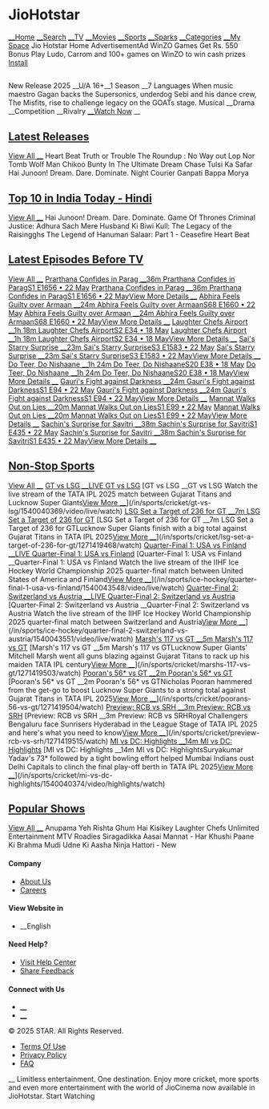 # JioHotstar
[](/in/paywall?source=subs_nudge)
[ __Home](/in/home)
[ __Search](/in/explore)
[ __TV](/in/shows)
[ __Movies](/in/movies)
[ __Sports](/in/sports)
[ __Sparks](/in/creators)
[ __Categories](/in/categories)
[ __My Space](/in/mypage)
Jio Hotstar Home
[](https://service.hotstar.com/shifu/redirection/api/v1/landing?id-type=ad&ad-id=AD1746371758286801&cp-ad-clicktimer=\[cp.ad.clicktimer\]&cp-timestamp=\[cp.timestamp\]&cp-device_orientation=\[cp.device_orientation\]&shifu-request-device_platform=WEB&shifu-request-user_id=78b444-8dccc6-93f0f4-96e896&shifu-request-device_network_data=4G&shifu-prediction-model_id=DEFAULT%2CNO_MODEL%2CNO_MODEL&shifu-ad-creative-aspect_ratio=96%3A41&shifu-user-ifa=&shifu-campaign-id=CA174635734944169&shifu-request-lat=&shifu-request-state=PB&shifu-break-total=1&shifu-break-slot_count=1&shifu-content-parental_rating=&shifu-ad-duration=0&shifu-request-content_language=&shifu-content-type=&shifu-request-long=&shifu-request-content_id=&shifu-request-custom_tags=&shifu-request-device_app_version=25.03.06.1&shifu-adset-name=TATAIPL2025_GroupMGur_CORPWINZO_VOD_Billboard_Handheld_Pan_India_excl_North_LCS_1&shifu-request-user_lat=false&shifu-content-episode_number=&shifu-request-request_id=5f8071-8d44ad-774dad-473894412418&shifu-ad-name=WINZO_ENGLISH_MASTHEAD_LUDO_050525&shifu-request-device_brand=&shifu-request-device_os_version=10.15.7&shifu-serving-version=v1&shifu-ad-companion_type=Undefined&shifu-content-title=&shifu-content-genre=&shifu-break-id=5f8071-8d44ad-774dad-473894412418--1&shifu-user-ifa_type=&shifu-request-user_account_type=SUBSCRIBED_FREE_ANONYMOUS&shifu-break-start_time=0&shifu-content-show_name=&shifu-content-provider=&shifu-impression_id=5f8071-8d44ad-774dad-473894412418-4016305&shifu-ad-format=IMAGE&shifu-request-p_id=7e82a5ca809b44088eda37f496b33457&shifu-break-no=-1&shifu-request-device_id=78b444-8dccc6-93f0f4-96e896&shifu-request-dw_p_id=6b7305e9cc62143c4f81fed9203b1fb1ceb9cd8998e019db33967723627b410c&shifu-ad-id=AD1746371758286801&shifu-ad-placement=BILLBOARD_HOME&shifu-content-studio=&shifu-content-season_number=&shifu-request-prefetch=&shifu-adset-id=AT1746371758144091&shifu-request-city=BARAN&shifu-request-device_model=&shifu-server_time_id=29132201&shifu-content-channel_name=&shifu-request-country=IN&shifu-request-device_carrier=&shifu-ad-slot_index=&shifu-user-adv_user_id=78b444-8dccc6-93f0f4-96e896&shifu-request-user_segment=SSAI%3A%3AA_U%3AD_NA%3AG_U%3AS_PB%3AM_NA%3AN_NA%2CCOUNTRY_IN%2CSTATE_PB%2CCITY_BARAN%2CPIN_147004%2CR_F2534%2CDN53&shifu-campaign-name=YM_TATAIPL2025_GroupMGur_CORPWINZO_VOD_Billboard_Handheld_Pan_India_excl_North_LCS&shifu-break-slot_filled=1)
AdvertisementAd
WinZO Games
Get Rs. 550 Bonus
Play Ludo, Carrom and 100+ games on WinZO to win cash prizes
[Install](https://service.hotstar.com/shifu/redirection/api/v1/landing?id-type=ad&ad-id=AD1746371758286801&cp-ad-clicktimer=\[cp.ad.clicktimer\]&cp-timestamp=\[cp.timestamp\]&cp-device_orientation=\[cp.device_orientation\]&shifu-request-device_platform=WEB&shifu-request-user_id=78b444-8dccc6-93f0f4-96e896&shifu-request-device_network_data=4G&shifu-prediction-model_id=DEFAULT%2CNO_MODEL%2CNO_MODEL&shifu-ad-creative-aspect_ratio=96%3A41&shifu-user-ifa=&shifu-campaign-id=CA174635734944169&shifu-request-lat=&shifu-request-state=PB&shifu-break-total=1&shifu-break-slot_count=1&shifu-content-parental_rating=&shifu-ad-duration=0&shifu-request-content_language=&shifu-content-type=&shifu-request-long=&shifu-request-content_id=&shifu-request-custom_tags=&shifu-request-device_app_version=25.03.06.1&shifu-adset-name=TATAIPL2025_GroupMGur_CORPWINZO_VOD_Billboard_Handheld_Pan_India_excl_North_LCS_1&shifu-request-user_lat=false&shifu-content-episode_number=&shifu-request-request_id=5f8071-8d44ad-774dad-473894412418&shifu-ad-name=WINZO_ENGLISH_MASTHEAD_LUDO_050525&shifu-request-device_brand=&shifu-request-device_os_version=10.15.7&shifu-serving-version=v1&shifu-ad-companion_type=Undefined&shifu-content-title=&shifu-content-genre=&shifu-break-id=5f8071-8d44ad-774dad-473894412418--1&shifu-user-ifa_type=&shifu-request-user_account_type=SUBSCRIBED_FREE_ANONYMOUS&shifu-break-start_time=0&shifu-content-show_name=&shifu-content-provider=&shifu-impression_id=5f8071-8d44ad-774dad-473894412418-4016305&shifu-ad-format=IMAGE&shifu-request-p_id=7e82a5ca809b44088eda37f496b33457&shifu-break-no=-1&shifu-request-device_id=78b444-8dccc6-93f0f4-96e896&shifu-request-dw_p_id=6b7305e9cc62143c4f81fed9203b1fb1ceb9cd8998e019db33967723627b410c&shifu-ad-id=AD1746371758286801&shifu-ad-placement=BILLBOARD_HOME&shifu-content-studio=&shifu-content-season_number=&shifu-request-prefetch=&shifu-adset-id=AT1746371758144091&shifu-request-city=BARAN&shifu-request-device_model=&shifu-server_time_id=29132201&shifu-content-channel_name=&shifu-request-country=IN&shifu-request-device_carrier=&shifu-ad-slot_index=&shifu-user-adv_user_id=78b444-8dccc6-93f0f4-96e896&shifu-request-user_segment=SSAI%3A%3AA_U%3AD_NA%3AG_U%3AS_PB%3AM_NA%3AN_NA%2CCOUNTRY_IN%2CSTATE_PB%2CCITY_BARAN%2CPIN_147004%2CR_F2534%2CDN53&shifu-campaign-name=YM_TATAIPL2025_GroupMGur_CORPWINZO_VOD_Billboard_Handheld_Pan_India_excl_North_LCS&shifu-break-slot_filled=1)
## 
New Release
2025 __U/A 16+__1 Season __7 Languages
When music maestro Gagan backs the Supersonics, underdog Sebi and his dance crew, The Misfits, rise to challenge legacy on the GOATs stage.
Musical __Drama __Competition __Rivalry
[ __Watch Now](/in/shows/hai-junoon-dream-dare-dominate/1271407870/watch?fallbackEpisodeId=1271413685)
 __
 
## [Latest Releases](/in/browse/reco-editorial/latest-releases/tp-ed_CJE3EAEaAQI)
[View All __](/in/browse/reco-editorial/latest-releases/tp-ed_CJE3EAEaAQI)
Heart Beat
Truth or Trouble
The Roundup : No Way out
Lop Nor Tomb
Wolf Man
Chikoo Bunty In The Ultimate Dream Chase
Tulsi Ka Safar
Hai Junoon! Dream. Dare. Dominate.
Night Courier
Ganpati Bappa Morya
 
 
## [Top 10 in India Today - Hindi](/in/browse/top10/top-10-in-india-today-hindi/reco-top_EgZzdGF0aWMgASgC)
[View All __](/in/browse/top10/top-10-in-india-today-hindi/reco-top_EgZzdGF0aWMgASgC)
Hai Junoon! Dream. Dare. Dominate.
Game Of Thrones
Criminal Justice: Adhura Sach
Mere Husband Ki Biwi
Kull: The Legacy of the Raisingghs
The Legend of Hanuman
Salaar: Part 1 - Ceasefire
Heart Beat
 
 
## [Latest Episodes Before TV](/in/browse/latest_episode/latest-tv-episodes/reco-pop_IgRQYWlk)
[View All __](/in/browse/latest_episode/latest-tv-episodes/reco-pop_IgRQYWlk)
[Prarthana Confides in Parag __36m Prarthana Confides in ParagS1 E1656 • 22 May](/in/shows/anupama/1260022017/prarthana-confides-in-parag/1700069828/watch)
[Prarthana Confides in Parag __36m Prarthana Confides in ParagS1 E1656 • 22 MayView More Details __](/in/shows/anupama/1260022017/prarthana-confides-in-parag/1700069828/watch)
[Abhira Feels Guilty over Armaan __24m Abhira Feels Guilty over ArmaanS68 E1660 • 22 May](/in/shows/yeh-rishta-kya-kehlata-hai/586/abhira-feels-guilty-over-armaan/1700069781/watch)
[Abhira Feels Guilty over Armaan __24m Abhira Feels Guilty over ArmaanS68 E1660 • 22 MayView More Details __](/in/shows/yeh-rishta-kya-kehlata-hai/586/abhira-feels-guilty-over-armaan/1700069781/watch)
[Laughter Chefs Airport __1h 18m Laughter Chefs AirportS2 E34 • 18 May](/in/shows/laughter-chefs-unlimited-entertainment/1971003517/laughter-chefs-airport/1271417016/watch)
[Laughter Chefs Airport __1h 18m Laughter Chefs AirportS2 E34 • 18 MayView More Details __](/in/shows/laughter-chefs-unlimited-entertainment/1971003517/laughter-chefs-airport/1271417016/watch)
[Sai's Starry Surprise __23m Sai's Starry SurpriseS3 E1583 • 22 May](/in/shows/ghum-hai-kisikey-pyaar-meiin/1260043179/sais-starry-surprise/1700069834/watch)
[Sai's Starry Surprise __23m Sai's Starry SurpriseS3 E1583 • 22 MayView More Details __](/in/shows/ghum-hai-kisikey-pyaar-meiin/1260043179/sais-starry-surprise/1700069834/watch)
[Do Teer, Do Nishaane __1h 24m Do Teer, Do NishaaneS20 E38 • 18 May](/in/shows/mtv-roadies/1971002274/do-teer-do-nishaane/1271417021/watch)
[Do Teer, Do Nishaane __1h 24m Do Teer, Do NishaaneS20 E38 • 18 MayView More Details __](/in/shows/mtv-roadies/1971002274/do-teer-do-nishaane/1271417021/watch)
[Gauri's Fight against Darkness __24m Gauri's Fight against DarknessS1 E94 • 22 May](/in/shows/jaadu-teri-nazar-daayan-ka-mausam/1271386699/gauris-fight-against-darkness/1700069870/watch)
[Gauri's Fight against Darkness __24m Gauri's Fight against DarknessS1 E94 • 22 MayView More Details __](/in/shows/jaadu-teri-nazar-daayan-ka-mausam/1271386699/gauris-fight-against-darkness/1700069870/watch)
[Mannat Walks Out on Lies __20m Mannat Walks Out on LiesS1 E99 • 22 May](/in/shows/mannat-har-khushi-paane-ki/1971311993/mannat-walks-out-on-lies/1641003749/watch)
[Mannat Walks Out on Lies __20m Mannat Walks Out on LiesS1 E99 • 22 MayView More Details __](/in/shows/mannat-har-khushi-paane-ki/1971311993/mannat-walks-out-on-lies/1641003749/watch)
[Sachin's Surprise for Savitri __38m Sachin's Surprise for SavitriS1 E435 • 22 May](/in/shows/udne-ki-aasha/1271270408/sachins-surprise-for-savitri/1700069813/watch)
[Sachin's Surprise for Savitri __38m Sachin's Surprise for SavitriS1 E435 • 22 MayView More Details __](/in/shows/udne-ki-aasha/1271270408/sachins-surprise-for-savitri/1700069813/watch)
 
 
## [Non-Stop Sports](/in/browse/editorial/non-stop-sports/6517)
[View All __](/in/browse/editorial/non-stop-sports/6517)
[GT vs LSG __LIVE GT vs LSG](/in/sports/cricket/gt-vs-lsg/1540040369/video/live/watch)
[GT vs LSG __GT vs LSG Watch the live stream of the TATA IPL 2025 match between Gujarat Titans and Lucknow Super Giants[View More __](/in/sports/cricket/gt-vs-lsg/1540040369/video/live/watch)](/in/sports/cricket/gt-vs-lsg/1540040369/video/live/watch)
[LSG Set a Target of 236 for GT __7m LSG Set a Target of 236 for GT](/in/sports/cricket/lsg-set-a-target-of-236-for-gt/1271419468/watch)
[LSG Set a Target of 236 for GT __7m LSG Set a Target of 236 for GTLucknow Super Giants finish with a big total against Gujarat Titans in TATA IPL 2025[View More __](/in/sports/cricket/lsg-set-a-target-of-236-for-gt/1271419468/watch)](/in/sports/cricket/lsg-set-a-target-of-236-for-gt/1271419468/watch)
[Quarter-Final 1: USA vs Finland __LIVE Quarter-Final 1: USA vs Finland](/in/sports/ice-hockey/quarter-final-1-usa-vs-finland/1540043548/video/live/watch)
[Quarter-Final 1: USA vs Finland __Quarter-Final 1: USA vs Finland Watch the live stream of the IIHF Ice Hockey World Championship 2025 quarter-final match between United States of America and Finland[View More __](/in/sports/ice-hockey/quarter-final-1-usa-vs-finland/1540043548/video/live/watch)](/in/sports/ice-hockey/quarter-final-1-usa-vs-finland/1540043548/video/live/watch)
[Quarter-Final 2: Switzerland vs Austria __LIVE Quarter-Final 2: Switzerland vs Austria](/in/sports/ice-hockey/quarter-final-2-switzerland-vs-austria/1540043551/video/live/watch)
[Quarter-Final 2: Switzerland vs Austria __Quarter-Final 2: Switzerland vs Austria Watch the live stream of the IIHF Ice Hockey World Championship 2025 quarter-final match between Switzerland and Austria[View More __](/in/sports/ice-hockey/quarter-final-2-switzerland-vs-austria/1540043551/video/live/watch)](/in/sports/ice-hockey/quarter-final-2-switzerland-vs-austria/1540043551/video/live/watch)
[Marsh's 117 vs GT __5m Marsh's 117 vs GT](/in/sports/cricket/marshs-117-vs-gt/1271419503/watch)
[Marsh's 117 vs GT __5m Marsh's 117 vs GTLucknow Super Giants' Mitchell Marsh went all guns blazing against Gujarat Titans to rack up his maiden TATA IPL century[View More __](/in/sports/cricket/marshs-117-vs-gt/1271419503/watch)](/in/sports/cricket/marshs-117-vs-gt/1271419503/watch)
[Pooran's 56* vs GT __2m Pooran's 56* vs GT](/in/sports/cricket/poorans-56-vs-gt/1271419504/watch)
[Pooran's 56* vs GT __2m Pooran's 56* vs GTNicholas Pooran hammered from the get-go to boost Lucknow Super Giants to a strong total against Gujarat Titans in TATA IPL 2025[View More __](/in/sports/cricket/poorans-56-vs-gt/1271419504/watch)](/in/sports/cricket/poorans-56-vs-gt/1271419504/watch)
[Preview: RCB vs SRH __3m Preview: RCB vs SRH](/in/sports/cricket/preview-rcb-vs-srh/1271419515/watch)
[Preview: RCB vs SRH __3m Preview: RCB vs SRHRoyal Challengers Bengaluru face Sunrisers Hyderabad in the League Stage of TATA IPL 2025 and here's what you need to know[View More __](/in/sports/cricket/preview-rcb-vs-srh/1271419515/watch)](/in/sports/cricket/preview-rcb-vs-srh/1271419515/watch)
[MI vs DC: Highlights __14m MI vs DC: Highlights](/in/sports/cricket/mi-vs-dc-highlights/1540040374/video/highlights/watch)
[MI vs DC: Highlights __14m MI vs DC: HighlightsSuryakumar Yadav's 73* followed by a tight bowling effort helped Mumbai Indians oust Delhi Capitals to clinch the final play-off berth in TATA IPL 2025[View More __](/in/sports/cricket/mi-vs-dc-highlights/1540040374/video/highlights/watch)](/in/sports/cricket/mi-vs-dc-highlights/1540040374/video/highlights/watch)
 
 
## [Popular Shows](/in/browse/leaderboard/popular-shows/reco-pop_CgNBbGwaBkFCU2hvdyIDQWxs)
[View All __](/in/browse/leaderboard/popular-shows/reco-pop_CgNBbGwaBkFCU2hvdyIDQWxs)
Anupama
Yeh Rishta
Ghum Hai Kisikey
Laughter Chefs Unlimited Entertainment
MTV Roadies
Siragadikka Aasai
Mannat - Har Khushi Paane Ki
Brahma Mudi
Udne Ki Aasha
Ninja Hattori - New
 
#### Company
  * [About Us](https://www.hotstar.com/about-us/in)
  * [Careers](https://careers.hotstar.com/)


#### View Website in
  *  __English


#### Need Help?
  * [Visit Help Center](https://help.hotstar.com/in/en/support/home)
  * [Share Feedback](https://help.hotstar.com/in/en/support/tickets/feedback)


#### Connect with Us
  * [ __](https://www.facebook.com/JioHotstar)
  * [__](https://x.com/jiohotstar)


© 2025 STAR. All Rights Reserved.
  * [Terms Of Use](https://www.hotstar.com/tnc/in)
  * [Privacy Policy](https://www.hotstar.com/privacy-policy/in)
  * [FAQ](https://help.hotstar.com/in/en/support/home)


[](https://play.google.com/store/apps/details?id=in.startv.hotstar)
[](https://itunes.apple.com/in/app/hotstar/id934459219?mt=8)
__
Limitless entertainment. One destination.
Enjoy more cricket, more sports and even more entertainment with the world of JioCinema now available in JioHotstar.
Start Watching
